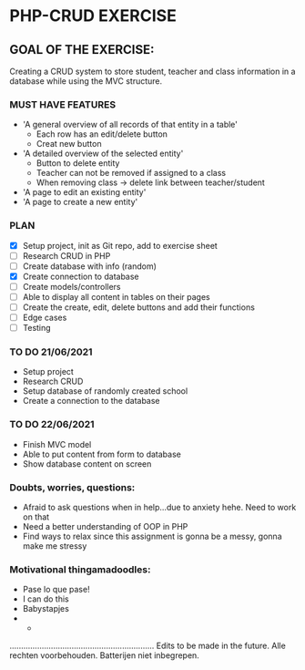 # PHP-CRUD EXERCISE
## GOAL OF THE EXERCISE: 
Creating a CRUD system to store student, teacher and class information in a database while using the MVC structure.

### MUST HAVE FEATURES
- 'A general overview of all records of that entity in a table'
  - Each row has an edit/delete button
  - Creat new button
- 'A detailed overview of the selected entity'
  - Button to delete entity
  - Teacher can not be removed if assigned to a class
  - When removing class -> delete link between teacher/student
- 'A page to edit an existing entity'
- 'A page to create a new entity'

### PLAN
- [x] Setup project, init as Git repo, add to exercise sheet
- [ ] Research CRUD in PHP
- [ ] Create database with info (random)
- [x] Create connection to database
- [ ] Create models/controllers
- [ ] Able to display all content in tables on their pages
- [ ] Create the create, edit, delete buttons and add their functions
- [ ] Edge cases
- [ ] Testing

### TO DO 21/06/2021
- Setup project
- Research CRUD
- Setup database of randomly created school
- Create a connection to the database

### TO DO 22/06/2021
- Finish MVC model
- Able to put content from form to database
- Show database content on screen

### Doubts, worries, questions:
- Afraid to ask questions when in help...due to anxiety hehe. Need to work on that
- Need a better understanding of OOP in PHP
- Find ways to relax since this assignment is gonna be a messy, gonna make me stressy

### Motivational thingamadoodles:
- Pase lo que pase!
- I can do this
- Babystapjes
- -
...............................................................
Edits to be made in the future.
Alle rechten voorbehouden. Batterijen niet inbegrepen.
